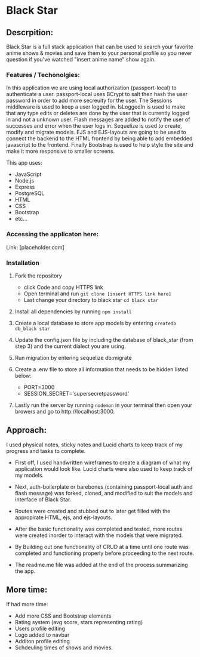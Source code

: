 # Black Star


## Descrpition:

Black Star is a full stack application that can be used to search your favorite anime shows & movies and save them to your personal profile so you never question if you've watched "insert anime name" show again.

### Features / Techonolgies:

In this application we are using local authorization (passport-local) to authenticate a user. passport-local uses BCrypt to salt then hash the user password in order to add more secreuity for the user. The Sessions middleware is used to keep a user logged in. IsLoggedIn is used to make that any type edits or deletes are done by the user that is currently logged in and not a unknown user. Flash messages are added to notify the user of successes and error when the user logs in. Sequelize is used to create, modify and migrate models. EJS and EJS-layouts are going to be used to connect the backend to the HTML frontend by being able to add embedded javascript to the frontend. Finally Bootstrap is used to help style the site and make it more responsive to smaller screens.

This app uses:

* JavaScript
* Node.js
* Express
* PostgreSQL
* HTML
* CSS 
* Bootstrap
* etc...

### Accessing the applicaton here:

Link: [placeholder.com]

### Installation 

1. Fork the repository
    * click Code and copy HTTPS link
    * Open terminal and run  `git clone [insert HTTPS link here]` 
    * Last change your directory to black star `cd black star`

2. Install all dependencies by running `npm install`

3. Create a local database to store app models by entering `createdb db_black star`

4. Update the config.json file by including the database of black_star (from step 3) and the current dialect you are using. 

5. Run migration by entering sequelize db:migrate

6. Create a .env file to store all information that needs to be hidden listed below:

    * PORT=3000
    * SESSION_SECRET='supersecretpassword'

7. Lastly run the server by running `nodemon` in your terminal then open your browers and go to http://localhost:3000.

## Approach:

I used physical notes, sticky notes and Lucid charts to keep track of my progress and tasks to complete.

* First off, I used handwritten wireframes to create a diagram of what my application would look like. Lucid charts were also used to keep track of my models.

* Next, auth-boilerplate or barebones (containing passport-local auth and flash message) was forked, cloned, and modified to suit the models and interface of Black Star. 

* Routes were created and stubbed out to later get filled with the appropirate HTML, ejs, and ejs-layouts. 

* After the basic functionality was completed and tested, more routes were created inorder to interact with the models that were migrated.

* By Building out one functionality of CRUD at a time until one route was completed and functioning properly before proceeding to the next route.

* The readme.me file was added at the end of the process summarizing the app.

## More time:

If had more time:

* Add more CSS and Bootstrap elements
* Rating system (avg score, stars representing rating)
* Users profile editing
* Logo added to navbar
* Additon profile editing
* Schdeuling times of shows and movies.


